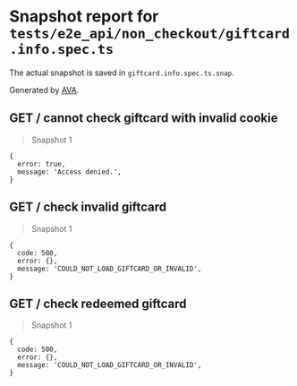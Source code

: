 # Snapshot report for `tests/e2e_api/non_checkout/giftcard.info.spec.ts`

The actual snapshot is saved in `giftcard.info.spec.ts.snap`.

Generated by [AVA](https://ava.li).

## GET / cannot check giftcard with invalid cookie

> Snapshot 1

    {
      error: true,
      message: 'Access denied.',
    }

## GET / check invalid giftcard

> Snapshot 1

    {
      code: 500,
      error: {},
      message: 'COULD_NOT_LOAD_GIFTCARD_OR_INVALID',
    }

## GET / check redeemed giftcard

> Snapshot 1

    {
      code: 500,
      error: {},
      message: 'COULD_NOT_LOAD_GIFTCARD_OR_INVALID',
    }
